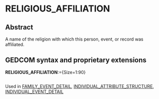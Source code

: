﻿<!-- licence GPL V2, cf https://github.com/TitiFix/geneweb -->
# RELIGIOUS_AFFILIATION
## Abstract
A name of the religion with which this person, event, or record was affiliated.


## GEDCOM syntax and proprietary extensions

**RELIGIOUS_AFFILIATION**:={Size=1:90}
<pre>
</pre>
Used in <a href=Ged.FAMILY_EVENT_DETAIL.md>FAMILY_EVENT_DETAIL</a>, <a href=Ged.INDIVIDUAL_ATTRIBUTE_STRUCTURE.md>INDIVIDUAL_ATTRIBUTE_STRUCTURE</a>, <a href=Ged.INDIVIDUAL_EVENT_DETAIL.md>INDIVIDUAL_EVENT_DETAIL</a><br />

